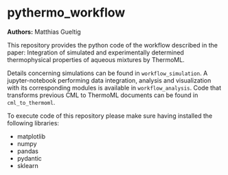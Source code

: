 # pythermo_workflow

**Authors:** Matthias Gueltig

This repository provides the python code of the workflow described in the paper: Integration of simulated and experimentally determined thermophysical properties of aqueous mixtures by ThermoML.

Details concerning simulations can be found in `workflow_simulation`. A jupyter-notebook performing data integration, analysis and visualization with its corresponding modules is available in `workflow_analysis`. Code that transforms previous CML to ThermoML documents can be found in `cml_to_thermoml`.

To execute code of this repository please make sure having installed the following libraries:
* matplotlib
* numpy
* pandas
* pydantic
* sklearn
